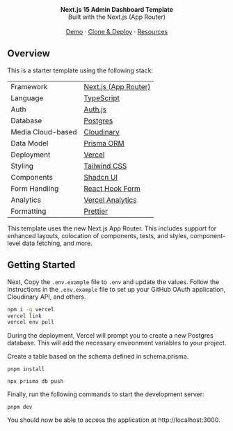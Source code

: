 <div align="center"><strong>Next.js 15 Admin Dashboard Template</strong></div>
<div align="center">Built with the Next.js (App Router)</div>
<br />
<div align="center">
<a href="https://minimal-dashboard-three.vercel.app">Demo</a>
<span> · </span>
<a href="https://vercel.com/templates/next.js/admin-dashboard-tailwind-postgres-react-nextjs">Clone & Deploy</a>
<span> · </span>
<a href="https://github.com/vercel/nextjs-postgres-nextauth-tailwindcss-template">Resources</a>
</div>

## Overview

This is a starter template using the following stack:

|                   |                                                                                  |
| ----------------- | -------------------------------------------------------------------------------- |
| Framework         | [Next.js (App Router)](https://nextjs.org)                                       |
| Language          | [TypeScript](https://www.typescriptlang.org)                                     |
| Auth              | [Auth.js](https://authjs.dev/?_gl=1*2exugf*_gcl_au*OTIxMjU2MTc0LjE3MzA3NzM1ODE.) |
| Database          | [Postgres](https://vercel.com/postgres)                                          |
| Media Cloud-based | [Cloudinary](https://next.cloudinary.dev/)                                       |
| Data Model        | [Prisma ORM](https://www.prisma.io/docs/getting-started)                         |
| Deployment        | [Vercel](https://vercel.com/docs/concepts/next.js/overview)                      |
| Styling           | [Tailwind CSS](https://tailwindcss.com)                                          |
| Components        | [Shadcn UI](https://ui.shadcn.com/)                                              |
| Form Handling     | [React Hook Form](https://react-hook-form.com/get-started#TypeScript)            |
| Analytics         | [Vercel Analytics](https://vercel.com/analytics)                                 |
| Formatting        | [Prettier](https://prettier.io)                                                  |

This template uses the new Next.js App Router. This includes support for enhanced layouts, colocation of components, tests, and styles, component-level data fetching, and more.

## Getting Started

Next, Copy the `.env.example` file to `.env` and update the values. Follow the instructions in the `.env.example` file to set up your GitHub OAuth application, Cloudinary API, and others.

```bash
npm i -g vercel
vercel link
vercel env pull
```

During the deployment, Vercel will prompt you to create a new Postgres database. This will add the necessary environment variables to your project.

Create a table based on the schema defined in schema.prisma.

```
pnpm install
```

```
npx prisma db push
```

Finally, run the following commands to start the development server:

```
pnpm dev
```

You should now be able to access the application at http://localhost:3000.
